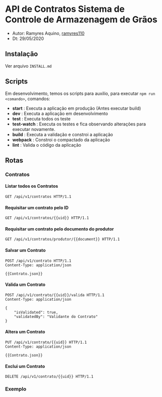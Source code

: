 # API de Contratos Sistema de Controle de Armazenagem de Grãos
- Autor: Ramyres Aquino, [ramyres110](https://github.com/ramyres110)
- Dt: 29/05/2020

## Instalação
Ver arquivo `INSTALL.md`

## Scripts
Em desenvolvimento, temos os scripts para auxilio, para executar `npm run <comando>`, comandos:
- **start** : Executa a aplicação em produção (Antes executar build)
- **dev** : Executa a aplicação em desenvolvimento
- **test** : Executa todos os teste
- **test-watch** : Executa os testes e fica observando alterações para executar novamente.
- **build** : Executa a validação e constroi a aplicação
- **webpack** : Constroi o compactado da aplicação
- **lint** : Valida o código da aplicação

## Rotas

### Contratos

#### Listar todos os Contratos
```http
GET /api/v1/contratos HTTP/1.1
```

#### Requisitar um contrato pelo ID
```http
GET /api/v1/contratos/{{uid}} HTTP/1.1
```

#### Requisitar um contrato pelo documento do produtor
```http
GET /api/v1/contratos/produtor/{{document}} HTTP/1.1
```

#### Salvar um Contrato
```http
POST /api/v1/contrato HTTP/1.1
Content-Type: application/json

{{Contrato.json}}
```

#### Valida um Contrato
```http
POST /api/v1/contrato/{{uid}}/valida HTTP/1.1
Content-Type: application/json

{
    "isValidated": true,
    "validatedBy": "Validante do Contrato"
}
```

#### Altera um Contrato
```http
PUT /api/v1/contrato/{{uid}} HTTP/1.1
Content-Type: application/json

{{Contrato.json}}
```

#### Exclui um Contrato
```http
DELETE /api/v1/contrato/{{uid}} HTTP/1.1
```


### Exemplo
```json

```
